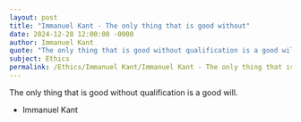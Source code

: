 ```yaml
---
layout: post
title: "Immanuel Kant - The only thing that is good without"
date: 2024-12-28 12:00:00 -0000
author: Immanuel Kant
quote: "The only thing that is good without qualification is a good will."
subject: Ethics
permalink: /Ethics/Immanuel Kant/Immanuel Kant - The only thing that is good without
---
```


The only thing that is good without qualification is a good will.

- Immanuel Kant
